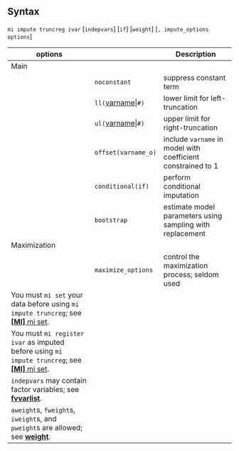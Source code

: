 ## Syntax

`mi impute truncreg ivar` \[`indepvars`\] \[`if`\] \[`weight`\]
\[`, impute_options options`\]

| options                                                                                                                                                                              |                                                                                          | Description                                                  |
|--------------------------------------------------------------------------------------------------------------------------------------------------------------------------------------|------------------------------------------------------------------------------------------|--------------------------------------------------------------|
| Main                                                                                                                                                                                 |                                                                                          |                                                              |
|                                                                                                                                                                                      | `noconstant`                                                                             | suppress constant term                                       |
|                                                                                                                                                                                      | `ll(`[varname](http://www.stata.com/help.cgi?varname)\|`#)` | lower limit for left-truncation                              |
|                                                                                                                                                                                      | `ul(`[varname](http://www.stata.com/help.cgi?varname)\|`#)` | upper limit for right-truncation                             |
|                                                                                                                                                                                      | `offset(varname_o)`                                                                      | include `varname` in model with coefficient constrained to 1 |
|                                                                                                                                                                                      | `conditional(if)`                                                                        | perform conditional imputation                               |
|                                                                                                                                                                                      | `bootstrap`                                                                              | estimate model parameters using sampling with replacement    |
| Maximization                                                                                                                                                                         |                                                                                          |                                                              |
|                                                                                                                                                                                      | `maximize_options`                                                                       | control the maximization process; seldom used                |
| You must `mi set` your data before using `mi impute truncreg`; see [<strong>[MI]</strong> mi set](http://www.stata.com/help.cgi?mi_set).              |                                                                                          |                                                              |
| You must `mi register ivar` as imputed before using `mi impute truncreg`; see [<strong>[MI]</strong> mi set](http://www.stata.com/help.cgi?mi_set). |                                                                                          |                                                              |
| `indepvars` may contain factor variables; see [<strong>fvvarlist</strong>](http://www.stata.com/help.cgi?fvvarlist).                                      |                                                                                          |                                                              |
| `aweight`s, `fweight`s, `iweight`s, and `pweight`s are allowed; see [<strong>weight</strong>](http://www.stata.com/help.cgi?weight).                      |                                                                                          |                                                              |
